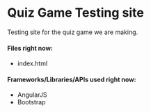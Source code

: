 # Quiz Game Testing site
Testing site for the quiz game we are making.

#### Files right now:
- index.html

#### Frameworks/Libraries/APIs used right now:
- AngularJS
- Bootstrap
